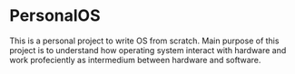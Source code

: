 # PersonalOS
This is a personal project to write OS from scratch.
Main purpose of this project is to understand how operating system interact with hardware and work profeciently as intermedium between hardware and software.

